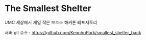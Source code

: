# The Smallest Shelter
UMC 세상에서 제일 작은 보호소 해커톤 레포지토리


서버 git 주소 : https://github.com/KeonhoPark/smallest_shelter_back
